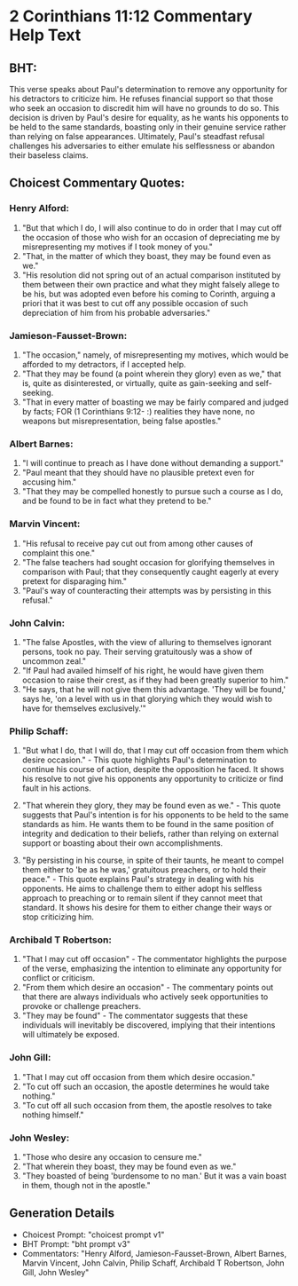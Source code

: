 # 2 Corinthians 11:12 Commentary Help Text

## BHT:
This verse speaks about Paul's determination to remove any opportunity for his detractors to criticize him. He refuses financial support so that those who seek an occasion to discredit him will have no grounds to do so. This decision is driven by Paul's desire for equality, as he wants his opponents to be held to the same standards, boasting only in their genuine service rather than relying on false appearances. Ultimately, Paul's steadfast refusal challenges his adversaries to either emulate his selflessness or abandon their baseless claims.

## Choicest Commentary Quotes:
### Henry Alford:
1. "But that which I do, I will also continue to do in order that I may cut off the occasion of those who wish for an occasion of depreciating me by misrepresenting my motives if I took money of you."
2. "That, in the matter of which they boast, they may be found even as we."
3. "His resolution did not spring out of an actual comparison instituted by them between their own practice and what they might falsely allege to be his, but was adopted even before his coming to Corinth, arguing a priori that it was best to cut off any possible occasion of such depreciation of him from his probable adversaries."

### Jamieson-Fausset-Brown:
1. "The occasion," namely, of misrepresenting my motives, which would be afforded to my detractors, if I accepted help.
2. "That they may be found (a point wherein they glory) even as we," that is, quite as disinterested, or virtually, quite as gain-seeking and self-seeking.
3. "That in every matter of boasting we may be fairly compared and judged by facts; FOR (1 Corinthians 9:12- :) realities they have none, no weapons but misrepresentation, being false apostles."

### Albert Barnes:
1. "I will continue to preach as I have done without demanding a support."
2. "Paul meant that they should have no plausible pretext even for accusing him."
3. "That they may be compelled honestly to pursue such a course as I do, and be found to be in fact what they pretend to be."

### Marvin Vincent:
1. "His refusal to receive pay cut out from among other causes of complaint this one."
2. "The false teachers had sought occasion for glorifying themselves in comparison with Paul; that they consequently caught eagerly at every pretext for disparaging him."
3. "Paul's way of counteracting their attempts was by persisting in this refusal."

### John Calvin:
1. "The false Apostles, with the view of alluring to themselves ignorant persons, took no pay. Their serving gratuitously was a show of uncommon zeal."
2. "If Paul had availed himself of his right, he would have given them occasion to raise their crest, as if they had been greatly superior to him."
3. "He says, that he will not give them this advantage. 'They will be found,' says he, 'on a level with us in that glorying which they would wish to have for themselves exclusively.'"

### Philip Schaff:
1. "But what I do, that I will do, that I may cut off occasion from them which desire occasion." - This quote highlights Paul's determination to continue his course of action, despite the opposition he faced. It shows his resolve to not give his opponents any opportunity to criticize or find fault in his actions.

2. "That wherein they glory, they may be found even as we." - This quote suggests that Paul's intention is for his opponents to be held to the same standards as him. He wants them to be found in the same position of integrity and dedication to their beliefs, rather than relying on external support or boasting about their own accomplishments.

3. "By persisting in his course, in spite of their taunts, he meant to compel them either to 'be as he was,' gratuitous preachers, or to hold their peace." - This quote explains Paul's strategy in dealing with his opponents. He aims to challenge them to either adopt his selfless approach to preaching or to remain silent if they cannot meet that standard. It shows his desire for them to either change their ways or stop criticizing him.

### Archibald T Robertson:
1. "That I may cut off occasion" - The commentator highlights the purpose of the verse, emphasizing the intention to eliminate any opportunity for conflict or criticism.
2. "From them which desire an occasion" - The commentary points out that there are always individuals who actively seek opportunities to provoke or challenge preachers.
3. "They may be found" - The commentator suggests that these individuals will inevitably be discovered, implying that their intentions will ultimately be exposed.

### John Gill:
1. "That I may cut off occasion from them which desire occasion." 
2. "To cut off such an occasion, the apostle determines he would take nothing." 
3. "To cut off all such occasion from them, the apostle resolves to take nothing himself."

### John Wesley:
1. "Those who desire any occasion to censure me."
2. "That wherein they boast, they may be found even as we."
3. "They boasted of being 'burdensome to no man.' But it was a vain boast in them, though not in the apostle."


## Generation Details
- Choicest Prompt: "choicest prompt v1"
- BHT Prompt: "bht prompt v3"
- Commentators: "Henry Alford, Jamieson-Fausset-Brown, Albert Barnes, Marvin Vincent, John Calvin, Philip Schaff, Archibald T Robertson, John Gill, John Wesley"
